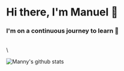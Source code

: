 # Hi there, I'm Manuel 👋

### I'm on a continuous journey to learn 🚀
\
\

![Manny's github stats](https://github-readme-stats.vercel.app/api?username=HerreraManuel&show_icons=true&theme=radical)
